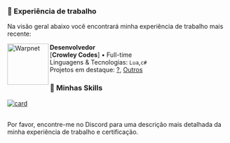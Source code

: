 ### 🚀 Experiência de trabalho
Na visão geral abaixo você encontrará minha experiência de trabalho mais recente:

<img align="left" height="94px" width="94px" alt="Warpnet" src="https://www.esri.com/content/dam/esrisites/en-us/common/icons/product-logos/Developers.png"/>

**Desenvolvedor** \
[**Crowley Codes**] • Full-time \
Linguagens & Tecnologias: `Lua`,`c#`\
Projetos em destaque: [?](), [Outros]()
### 📒 Minhas Skills
[![card](https://github-readme-stats.vercel.app/api?username=crowdv&theme=Dark&show_icons=true)](https://github.com/crowdv/github-readme-stats)

<br/>
Por favor, encontre-me no Discord para uma descrição mais detalhada da minha experiência de trabalho e certificação.
